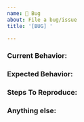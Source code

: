 ```yaml
---
name: 🐞 Bug
about: File a bug/issue
title: '[BUG] '

---
```


<!--
Note: 중복된 이슈가 있는지 먼저 확인해주세요.
-->

### Current Behavior:
<!-- 
현재 어떤 버그를 겪고 있는지 설명해주세요. 
버그와 함께 생긴 log가 있다면 남겨주세요. 가능한 이미지 대신 텍스트 형식으로 남겨주세요.
-->

### Expected Behavior:
<!-- 정상 동작했을 때 어떻게 동작하는지 적어주세요. -->

### Steps To Reproduce:
<!--
버그 reproduction 방법을 설명해주세요. 
사진과 동영상을 첨부하거나, 해당 상황이 구현된 링크 등을 남기면 더 좋습니다!
예시:
1. 이런 커맨드를 실행하면...
2. 이런 에러가 나와요...
-->

### Anything else:
<!-- 링크? 참고? 아무거나 추가적인 정보가 있다면 적어주세요.-->